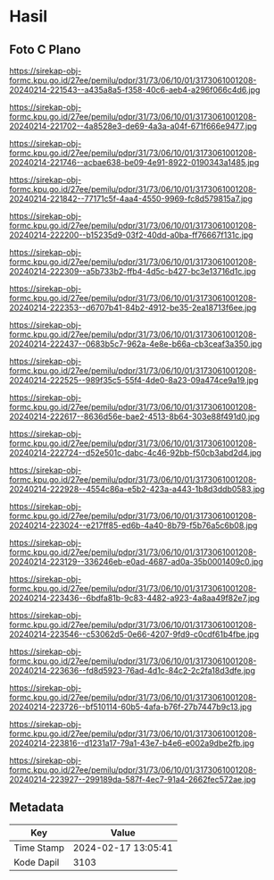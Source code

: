# Hasil

## Foto C Plano

https://sirekap-obj-formc.kpu.go.id/27ee/pemilu/pdpr/31/73/06/10/01/3173061001208-20240214-221543--a435a8a5-f358-40c6-aeb4-a296f066c4d6.jpg

https://sirekap-obj-formc.kpu.go.id/27ee/pemilu/pdpr/31/73/06/10/01/3173061001208-20240214-221702--4a8528e3-de69-4a3a-a04f-671f666e9477.jpg

https://sirekap-obj-formc.kpu.go.id/27ee/pemilu/pdpr/31/73/06/10/01/3173061001208-20240214-221746--acbae638-be09-4e91-8922-0190343a1485.jpg

https://sirekap-obj-formc.kpu.go.id/27ee/pemilu/pdpr/31/73/06/10/01/3173061001208-20240214-221842--77171c5f-4aa4-4550-9969-fc8d579815a7.jpg

https://sirekap-obj-formc.kpu.go.id/27ee/pemilu/pdpr/31/73/06/10/01/3173061001208-20240214-222200--b15235d9-03f2-40dd-a0ba-ff76667f131c.jpg

https://sirekap-obj-formc.kpu.go.id/27ee/pemilu/pdpr/31/73/06/10/01/3173061001208-20240214-222309--a5b733b2-ffb4-4d5c-b427-bc3e13716d1c.jpg

https://sirekap-obj-formc.kpu.go.id/27ee/pemilu/pdpr/31/73/06/10/01/3173061001208-20240214-222353--d6707b41-84b2-4912-be35-2ea18713f6ee.jpg

https://sirekap-obj-formc.kpu.go.id/27ee/pemilu/pdpr/31/73/06/10/01/3173061001208-20240214-222437--0683b5c7-962a-4e8e-b66a-cb3ceaf3a350.jpg

https://sirekap-obj-formc.kpu.go.id/27ee/pemilu/pdpr/31/73/06/10/01/3173061001208-20240214-222525--989f35c5-55f4-4de0-8a23-09a474ce9a19.jpg

https://sirekap-obj-formc.kpu.go.id/27ee/pemilu/pdpr/31/73/06/10/01/3173061001208-20240214-222617--8636d56e-bae2-4513-8b64-303e88f491d0.jpg

https://sirekap-obj-formc.kpu.go.id/27ee/pemilu/pdpr/31/73/06/10/01/3173061001208-20240214-222724--d52e501c-dabc-4c46-92bb-f50cb3abd2d4.jpg

https://sirekap-obj-formc.kpu.go.id/27ee/pemilu/pdpr/31/73/06/10/01/3173061001208-20240214-222928--4554c86a-e5b2-423a-a443-1b8d3ddb0583.jpg

https://sirekap-obj-formc.kpu.go.id/27ee/pemilu/pdpr/31/73/06/10/01/3173061001208-20240214-223024--e217ff85-ed6b-4a40-8b79-f5b76a5c6b08.jpg

https://sirekap-obj-formc.kpu.go.id/27ee/pemilu/pdpr/31/73/06/10/01/3173061001208-20240214-223129--336246eb-e0ad-4687-ad0a-35b0001409c0.jpg

https://sirekap-obj-formc.kpu.go.id/27ee/pemilu/pdpr/31/73/06/10/01/3173061001208-20240214-223436--6bdfa81b-9c83-4482-a923-4a8aa49f82e7.jpg

https://sirekap-obj-formc.kpu.go.id/27ee/pemilu/pdpr/31/73/06/10/01/3173061001208-20240214-223546--c53062d5-0e66-4207-9fd9-c0cdf61b4fbe.jpg

https://sirekap-obj-formc.kpu.go.id/27ee/pemilu/pdpr/31/73/06/10/01/3173061001208-20240214-223636--fd8d5923-76ad-4d1c-84c2-2c2fa18d3dfe.jpg

https://sirekap-obj-formc.kpu.go.id/27ee/pemilu/pdpr/31/73/06/10/01/3173061001208-20240214-223726--bf510114-60b5-4afa-b76f-27b7447b9c13.jpg

https://sirekap-obj-formc.kpu.go.id/27ee/pemilu/pdpr/31/73/06/10/01/3173061001208-20240214-223816--d1231a17-79a1-43e7-b4e6-e002a9dbe2fb.jpg

https://sirekap-obj-formc.kpu.go.id/27ee/pemilu/pdpr/31/73/06/10/01/3173061001208-20240214-223927--299189da-587f-4ec7-91a4-2662fec572ae.jpg


## Metadata

| Key        | Value               |
| ---------- | ------------------- |
| Time Stamp | 2024-02-17 13:05:41 |
| Kode Dapil | 3103                |



